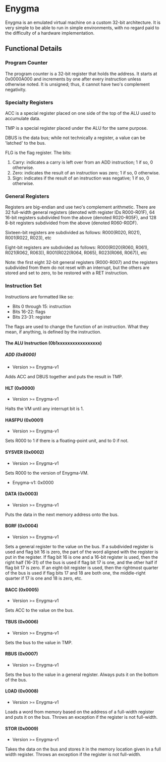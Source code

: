 # Enygma
Enygma is an emulated virtual machine on a custom 32-bit architecture. It is very simple to be able to run in simple environments, with no regard paid to the difficulty of a hardware implementation.

## Functional Details
### Program Counter
The program counter is a 32-bit register that holds the address. It starts at 0x0000A000 and increments by one after every instruction unless otherwise noted. It is unsigned; thus, it cannot have two's complement negativity.
### Specialty Registers
ACC is a special register placed on one side of the top of the ALU used to accumulate data.

TMP is a special register placed under the ALU for the same purpose.

DBUS is the data bus; while not technically a register, a value can be 'latched' to the bus.

FLG is the flag register. The bits:
1. Carry: indicates a carry is left over from an ADD instruction; 1 if so, 0 otherwise.
2. Zero: indicates the result of an instruction was zero; 1 if so, 0 otherwise.
3. Sign: indicates if the result of an instruction was negative; 1 if so, 0 otherwise.
### General Registers
Registers are big-endian and use two's complement arithmetic. There are 32 full-width general registers (denoted with register IDs R000-R01F), 64 16-bit registers subdivided from the above (denoted R020-R05F), and 128 8-bit registers subdivided from the above (denoted R060-R0DF).

Sixteen-bit registers are subdivided as follows:
R000(R020, R021), R001(R022, R023), etc

Eight-bit registers are subdivided as follows:
R000(R020(R060, R061), R021(R062, R063)), R001(R022(R064, R065), R023(R066, R067)), etc

Note: the first eight 32-bit general registers (R000-R007) and the registers subdivided from them do not reset with an interrupt, but the others are stored and set to zero, to be restored with a RET instruction.
### Instruction Set
Instructions are formatted like so:
 - Bits 0 through 15: instruction
 - Bits 16-22: flags
 - Bits 23-31: register

The flags are used to change the function of an instruction. What they mean, if anything, is defined by the instruction.
#### The ALU Instruction (0b1xxxxxxxxxxxxxxxxx)
##### ADD (0x8000)
 - Version >= Enygma-v1

Adds ACC and DBUS together and puts the result in TMP.
#### HLT (0x0000)
 - Version >= Enygma-v1

Halts the VM until any interrupt bit is 1.
#### HASFPU (0x0001)
 - Version >= Enygma-v1

Sets R000 to 1 if there is a floating-point unit, and to 0 if not.
#### SYSVER (0x0002)
 - Version >= Enygma-v1

Sets R000 to the version of Enygma-VM.
 - Enygma-v1: 0x0000
#### DATA (0x0003)
 - Version >= Enygma-v1

Puts the data in the next memory address onto the bus.
#### BGRF (0x0004)
 - Version >= Enygma-v1

Sets a general register to the value on the bus. If a subdivided register is used and flag bit 16 is zero, the part of the word aligned with the register is put in the register. If flag bit 16 is one and a 16-bit register is used, then the right half (16-31) of the bus is used if flag bit 17 is one, and the other half if flag bit 17 is zero. If an eight-bit register is used, then the rightmost quarter of the bus is used if flag bits 17 and 18 are both one, the middle-right quarter if 17 is one and 18 is zero, etc.
#### BACC (0x0005)
 - Version >= Enygma-v1

Sets ACC to the value on the bus.
#### TBUS (0x0006)
 - Version >= Enygma-v1

Sets the bus to the value in TMP.
#### RBUS (0x0007)
 - Version >= Enygma-v1

Sets the bus to the value in a general register. Always puts it on the bottom of the bus.
#### LOAD (0x0008)
 - Version >= Enygma-v1

Loads a word from memory based on the address of a full-width register and puts it on the bus. Throws an exception if the register is not full-width.
#### STOR (0x0009)
 - Version >= Enygma-v1

Takes the data on the bus and stores it in the memory location given in a full width register. Throws an exception if the register is not full-width.
